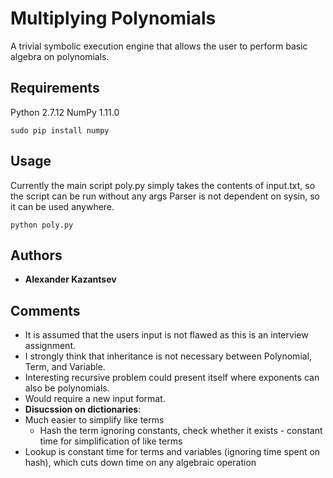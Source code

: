 # Multiplying Polynomials

A trivial symbolic execution engine that allows the user to perform basic algebra on polynomials.

## Requirements

Python 2.7.12 
NumPy 1.11.0

```
sudo pip install numpy
```

## Usage

Currently the main script poly.py simply takes the contents of input.txt, so the script can be run without any args
Parser is not dependent on sysin, so it can be used anywhere.

```
python poly.py
```

## Authors
* **Alexander Kazantsev**

## Comments
* It is assumed that the users input is not flawed as this is an interview assignment.
* I strongly think that inheritance is not necessary between Polynomial, Term, and Variable.
* Interesting recursive problem could present itself where exponents can also be polynomials.
 * Would require a new input format.
* **Disucssion on dictionaries**:
 * Much easier to simplify like terms
   * Hash the term ignoring constants, check whether it exists - constant time for simplification of like terms
 * Lookup is constant time for terms and variables (ignoring time spent on hash), which cuts down time on any algebraic operation
 
